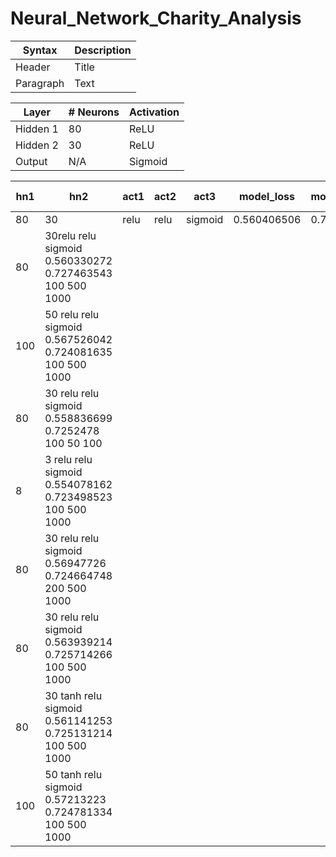 # Neural_Network_Charity_Analysis


| Syntax      | Description |
| ----------- | ----------- |
| Header      | Title       |
| Paragraph   | Text        |


|Layer        | # Neurons   |Activation |
|-------------|-------------|-----------|
| Hidden 1    |     80      |ReLU       |
| Hidden 2    |     30      |ReLU       |
| Output      |     N/A     |Sigmoid    |


|hn1|hn2|act1|act2|act3|model_loss|model_accuracy|epochs|app_typ bin|CLASS_bin|
|---|---|---|---|---|---|---|---|---|---|
|80|30|relu|relu|sigmoid|0.560406506|0.72559768|50|500|1000
|80|30relu	relu	sigmoid	0.560330272	0.727463543	100	500	1000
|100|50	relu	relu	sigmoid	0.567526042	0.724081635	100	500	1000
|80|30	relu	relu	sigmoid	0.558836699	0.7252478	100	50	100
|8|3	relu	relu	sigmoid	0.554078162	0.723498523	100	500	1000
|80|30	relu	relu	sigmoid	0.56947726	0.724664748	200	500	1000
|80|30	relu	relu	sigmoid	0.563939214	0.725714266	100	500	1000
|80|30	tanh	relu	sigmoid	0.561141253	0.725131214	100	500	1000
|100|50	tanh	relu	sigmoid	0.57213223	0.724781334	100	500	1000
